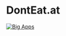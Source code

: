 # DontEat.at

[![Big Apps](https://dl.dropboxusercontent.com/u/758553/big-apps.jpg)](http://youtu.be/qwIYfB32jOs?t=3m50s)

